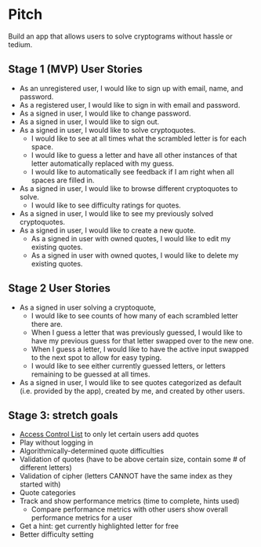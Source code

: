 # Pitch
Build an app that allows users to solve cryptograms without hassle or tedium.

## Stage 1 (MVP) User Stories
- As an unregistered user, I would like to sign up with email, name, and password.
- As a registered user, I would like to sign in with email and password.
- As a signed in user, I would like to change password.
- As a signed in user, I would like to sign out.
- As a signed in user, I would like to solve cryptoquotes.
  - I would like to see at all times what the scrambled letter is for each space.
  - I would like to guess a letter and have all other instances of that letter automatically replaced with my guess.
  - I would like to automatically see feedback if I am right when all spaces are filled in.
- As a signed in user, I would like to browse different cryptoquotes to solve.
  - I would like to see difficulty ratings for quotes.
- As a signed in user, I would like to see my previously solved cryptoquotes.
- As a signed in user, I would like to create a new quote.
  - As a signed in user with owned quotes, I would like to edit my existing quotes.
  - As a signed in user with owned quotes, I would like to delete my existing quotes.

## Stage 2 User Stories
- As a signed in user solving a cryptoquote,
  - I would like to see counts of how many of each scrambled letter there are.
  - When I guess a letter that was previously guessed, I would like to have my previous guess for that letter swapped over to the new one.
  - When I guess a letter, I would like to have the active input swapped to the next spot to allow for easy typing.
  - I would like to see either currently guessed letters, or letters remaining to be guessed at all times.
- As a signed in user, I would like to see quotes categorized as default (i.e. provided by the app), created by me, and created by other users.

## Stage 3: stretch goals
- [Access Control List](https://en.wikipedia.org/wiki/Access-control_list) to only let certain users add quotes
- Play without logging in
- Algorithmically-determined quote difficulties
- Validation of quotes (have to be above certain size, contain some # of different letters)
- Validation of cipher (letters CANNOT have the same index as they started with)
- Quote categories
- Track and show performance metrics (time to complete, hints used)
  - Compare performance metrics with other users
  show overall performance metrics for a user
- Get a hint: get currently highlighted letter for free
- Better difficulty setting
